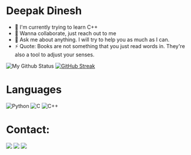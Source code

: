 # Deepak Dinesh

- 🔭 I'm currently trying to learn C++
- 👯 Wanna collaborate, just reach out to me
- 💬 Ask me about anything. I will try to help you as much as I can.
- ⚡ Quote: Books are not something that you just read words in. They're also a tool to adjust your senses.


![My Github Status](https://github-readme-stats.vercel.app/api?username=deepakdinesh1123&count_private=true&show_icons=true&theme=radical&line_height=33)
[![GitHub Streak](https://github-readme-streak-stats.herokuapp.com/?user=deepakdinesh1123&theme=tokyonight)](https://github.com/DenverCoder1/github-readme-streak-stats)

# Languages

![Python](https://img.shields.io/badge/Python-3776AB?style=for-the-badge&logo=python&logoColor=white)
![C](https://img.shields.io/badge/C-00599C?style=for-the-badge&logo=c&logoColor=white)
![C++](https://img.shields.io/badge/C%2B%2B-00599C?style=for-the-badge&logo=c%2B%2B&logoColor=white)

# Contact:
[<img src="https://img.shields.io/badge/Gmail-D14836?style=for-the-badge&logo=gmail&logoColor=white">](d.deepakdinesh13@gmail.com)
[<img src="https://img.shields.io/badge/Discord-7289DA?style=for-the-badge&logo=discord&logoColor=white">](https://discordapp.com/users/664490649285820436/)
[<img src="https://img.shields.io/badge/LinkedIn-0077B5?style=for-the-badge&logo=linkedin&logoColor=white">](https://www.linkedin.com/in/deepak-dinesh-6444b71a0/)


